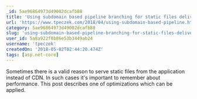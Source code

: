 ```yaml
---
_id: 5ae96864973d49002dcafb88
title: 'Using subdomain based pipeline branching for static files delivery optimization in ASP.NET Core'
url: 'https://www.tpeczek.com/2018/04/using-subdomain-based-pipeline.html'
category: 5ae96864973d49002dcafb88
slug: 'using-subdomain-based-pipeline-branching-for-static-files-delivery-optimization-in-aspnet-core'
user_id: 5a8a922f8b86e53b3449ab24
username: 'tpeczek'
createdOn: '2018-05-02T02:44:20.474Z'
tags: [asp.net-core]
---
```


Sometimes there is a valid reason to serve static files from the application instead of CDN. In such cases it's important to remember about performance. This post describes one of optimizations which can be applied.

